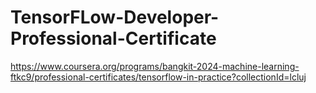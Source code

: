 # TensorFLow-Developer-Professional-Certificate
https://www.coursera.org/programs/bangkit-2024-machine-learning-ftkc9/professional-certificates/tensorflow-in-practice?collectionId=lcluj
